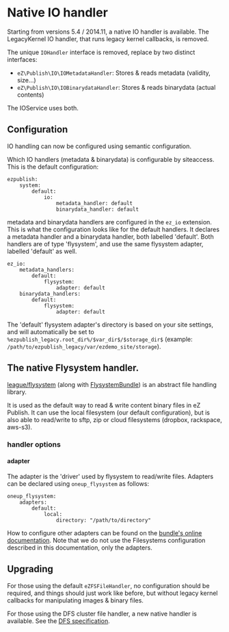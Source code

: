 # Native IO handler

Starting from versions 5.4 / 2014.11, a native IO handler is available. The LegacyKernel IO handler, that runs legacy
kernel callbacks, is removed.

The unique `IOHandler` interface is removed, replace by two distinct interfaces:
- `eZ\Publish\IO\IOMetadataHandler`: Stores & reads metadata (validity, size...)
- `eZ\Publish\IO\IOBinarydataHandler`: Stores & reads binarydata (actual contents)

The IOService uses both.

## Configuration
IO handling can now be configured using semantic configuration.

Which IO handlers (metadata & binarydata) is configurable by siteaccess. This is the default configuration:
```
ezpublish:
    system:
        default:
            io:
                metadata_handler: default
                binarydata_handler: default
```

metadata and binarydata handlers are configured in the `ez_io` extension. This is what the configuration looks like for the default handlers. It declares a metadata handler and a binarydata handler, both labelled 'default'. Both handlers are of type 'flysystem', and use the same flysystem adapter, labelled 'default' as well.

```
ez_io:
    metadata_handlers:
        default:
            flysystem:
                adapter: default
    binarydata_handlers:
        default:
            flysystem:
                adapter: default
```

The 'default' flysystem adapter's directory is based on your site settings, and will automatically be set to `%ezpublish_legacy.root_dir%/$var_dir$/$storage_dir$` (example: `/path/to/ezpublish_legacy/var/ezdemo_site/storage`).

## The native Flysystem handler.
[league/flysystem](flysystem.thephpleague.com) (along with [FlysystemBundle](https://github.com/1up-lab/OneupFlysystemBundle/)) is an abstract file handling library.

It is used as the default way to read & write content binary files in eZ Publish. It can use the local filesystem (our default configuration), but is also able to read/write to sftp, zip or cloud filesystems (dropbox, rackspace, aws-s3).

### handler options
#### adapter
The adapter is the 'driver' used by flysystem to read/write files. Adapters can be declared using `oneup_flysystem` as
follows:
```
oneup_flysystem:
    adapters:
        default:
            local:
                directory: "/path/to/directory"
```

How to configure other adapters can be found on the [bundle's online documentation](https://github.com/1up-lab/OneupFlysystemBundle/blob/master/Resources/doc/index.md#step3-configure-your-filesystems). Note that we do not use the Filesystems configuration described in this documentation, only the adapters.

## Upgrading
For those using the default `eZFSFileHandler`, no configuration should be required, and things should just work like before, but without legacy kernel callbacks for manipulating images & binary files.

For those using the DFS cluster file handler, a new native handler is available. See the [DFS specification](doc/specifications/io/legacy_dfs_cluster.md).
